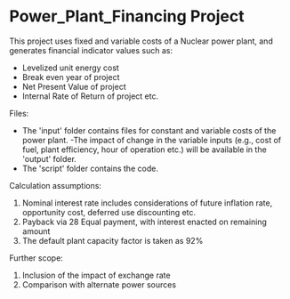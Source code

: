 # Power_Plant_Financing Project


This project uses fixed and variable costs of a Nuclear power plant, and generates financial indicator values such as:
- Levelized unit energy cost
- Break even year of project
- Net Present Value of project
- Internal Rate of Return of project
etc.


Files:
- The 'input' folder contains files for constant and variable costs of the power plant.
-The impact of change in the variable inputs (e.g., cost of fuel, plant efficiency, hour of operation etc.) will be available in the 'output' folder.
- The 'script' folder contains the code.


Calculation assumptions:
1. Nominal interest rate includes considerations of future inflation rate, opportunity cost, deferred use discounting etc.
2. Payback via 28 Equal payment, with interest enacted on remaining amount
3. The default plant capacity factor is taken as 92%


Further scope:
1. Inclusion of the impact of exchange rate
2. Comparison with alternate power sources
